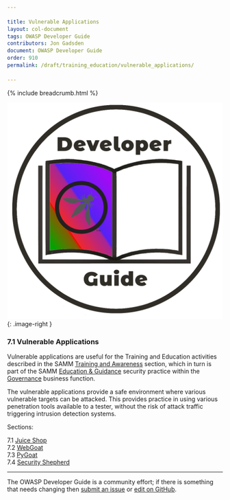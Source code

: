 ```yaml
---

title: Vulnerable Applications
layout: col-document
tags: OWASP Developer Guide
contributors: Jon Gadsden
document: OWASP Developer Guide
order: 910
permalink: /draft/training_education/vulnerable_applications/

---
```


{% include breadcrumb.html %}

<style type="text/css">
.image-right {
  height: 180px;
  display: block;
  margin-left: auto;
  margin-right: auto;
  float: right;
}
</style>

![Developer guide logo](../../../assets/images/dg_logo_bbd.png "OWASP Developer Guide"){: .image-right }

### 7.1 Vulnerable Applications

Vulnerable applications are useful for the Training and Education activities
described in the SAMM [Training and Awareness][sammgegta] section,
which in turn is part of the SAMM [Education & Guidance][sammgeg] security practice
within the [Governance][sammg] business function.

The vulnerable applications provide a safe environment where various vulnerable targets can be attacked.
This provides practice in using various penetration tools available to a tester,
without the risk of attack traffic triggering intrusion detection systems.

Sections:  

7.1 [Juice Shop](01-juice-shop.md)  
7.2 [WebGoat](02-webgoat.md)  
7.3 [PyGoat](03-pygoat.md)  
7.4 [Security Shepherd](04-security-shepherd.md)  

----

The OWASP Developer Guide is a community effort; if there is something that needs changing
then [submit an issue][issue0910] or [edit on GitHub][edit0910].

[edit0910]: https://github.com/OWASP/www-project-developer-guide/blob/main/draft/09-training-education/01-vulnerable-apps/toc.md
[issue0910]: https://github.com/OWASP/www-project-developer-guide/issues/new?labels=enhancement&template=request.md&title=Update:%2009-training-education/01-vulnerable-apps/00-toc
[sammg]: https://owaspsamm.org/model/governance/
[sammgeg]: https://owaspsamm.org/model/governance/education-and-guidance/
[sammgegta]: https://owaspsamm.org/model/governance/education-and-guidance/stream-a/
